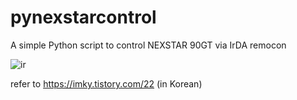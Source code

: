 # pynexstarcontrol
A simple Python script to control NEXSTAR 90GT via IrDA remocon 

![ir](https://github.com/sevengivings/pynexstarcontrol/assets/2328500/f70f11f1-fcda-40ff-83f7-2ed838929913)

refer to https://imky.tistory.com/22 (in Korean) 
